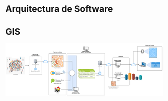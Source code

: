 # Arquitectura de Software
# GIS

![alt text](https://github.com/milton-sesarego/arqsoft/blob/gh-pages/images/gis.png)
